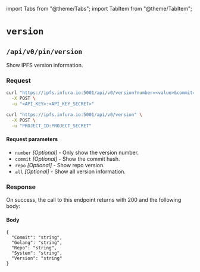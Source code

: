import Tabs from "@theme/Tabs";
import TabItem from "@theme/TabItem";

# `version`

## `/api/v0/pin/version`

Show IPFS version information.

### Request

<Tabs>
  <TabItem value="Syntax" label="Syntax" default>

```bash
curl "https://ipfs.infura.io:5001/api/v0/version?number=<value>&commit=<value>&repo=<value>&all=<value>" \
  -X POST \
  -u "<API_KEY>:<API_KEY_SECRET>"
```

  </TabItem>
  <TabItem value="Example" label="Example" >

```bash
curl "https://ipfs.infura.io:5001/api/v0/version" \
  -X POST \
  -u "PROJECT_ID:PROJECT_SECRET"
```

  </TabItem>
</Tabs>

#### Request parameters

- `number` _[Optional]_ - Only show the version number.
- `commit` _[Optional]_ - Show the commit hash.
- `repo` _[Optional]_ - Show repo version.
- `all` _[Optional]_ - Show all version information.

### Response

On success, the call to this endpoint returns with 200 and the following body:

#### Body

```
{
  "Commit": "string",
  "Golang": "string",
  "Repo": "string",
  "System": "string",
  "Version": "string"
}
```
